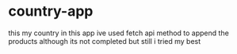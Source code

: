 # country-app
this my country 
in this app ive used fetch api method to append the products although its not completed but still i tried my best 
